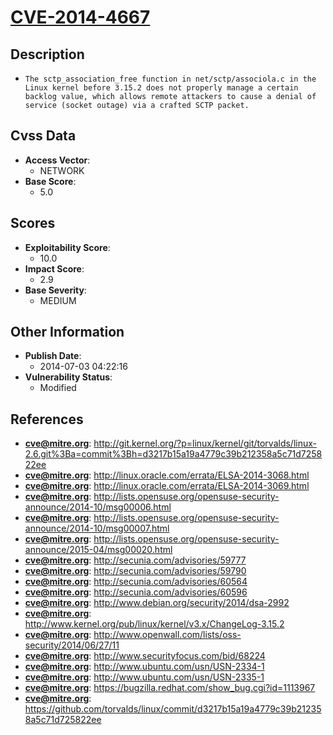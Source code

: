 
# [CVE-2014-4667](http://git.kernel.org/?p=linux/kernel/git/torvalds/linux-2.6.git%3Ba=commit%3Bh=d3217b15a19a4779c39b212358a5c71d725822ee)

## Description

- `The sctp_association_free function in net/sctp/associola.c in the Linux kernel before 3.15.2 does not properly manage a certain backlog value, which allows remote attackers to cause a denial of service (socket outage) via a crafted SCTP packet.`

## Cvss Data

- **Access Vector**:
  - NETWORK
- **Base Score**:
  - 5.0

## Scores

- **Exploitability Score**:
  - 10.0
- **Impact Score**:
  - 2.9
- **Base Severity**:
  - MEDIUM

## Other Information

- **Publish Date**:
  - 2014-07-03 04:22:16
- **Vulnerability Status**:
  - Modified

## References

- **cve@mitre.org**: http://git.kernel.org/?p=linux/kernel/git/torvalds/linux-2.6.git%3Ba=commit%3Bh=d3217b15a19a4779c39b212358a5c71d725822ee
- **cve@mitre.org**: http://linux.oracle.com/errata/ELSA-2014-3068.html
- **cve@mitre.org**: http://linux.oracle.com/errata/ELSA-2014-3069.html
- **cve@mitre.org**: http://lists.opensuse.org/opensuse-security-announce/2014-10/msg00006.html
- **cve@mitre.org**: http://lists.opensuse.org/opensuse-security-announce/2014-10/msg00007.html
- **cve@mitre.org**: http://lists.opensuse.org/opensuse-security-announce/2015-04/msg00020.html
- **cve@mitre.org**: http://secunia.com/advisories/59777
- **cve@mitre.org**: http://secunia.com/advisories/59790
- **cve@mitre.org**: http://secunia.com/advisories/60564
- **cve@mitre.org**: http://secunia.com/advisories/60596
- **cve@mitre.org**: http://www.debian.org/security/2014/dsa-2992
- **cve@mitre.org**: http://www.kernel.org/pub/linux/kernel/v3.x/ChangeLog-3.15.2
- **cve@mitre.org**: http://www.openwall.com/lists/oss-security/2014/06/27/11
- **cve@mitre.org**: http://www.securityfocus.com/bid/68224
- **cve@mitre.org**: http://www.ubuntu.com/usn/USN-2334-1
- **cve@mitre.org**: http://www.ubuntu.com/usn/USN-2335-1
- **cve@mitre.org**: https://bugzilla.redhat.com/show_bug.cgi?id=1113967
- **cve@mitre.org**: https://github.com/torvalds/linux/commit/d3217b15a19a4779c39b212358a5c71d725822ee
